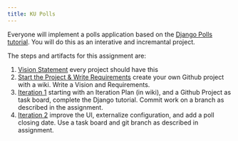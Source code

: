 ```yaml
---
title: KU Polls
---
```


Everyone will implement a polls application 
based on the [Django Polls tutorial][django-tutorial].
You will do this as an interative and incremantal project.

The steps and artifacts for this assignment are:

1. [Vision Statement](vision) every project should have this
2. [Start the Project & Write Requirements](ku-polls-requirements) create your own Github project with a wiki. Write a Vision and Requirements.
3. [Iteration 1](iteration1) starting with an Iteration Plan (in wiki), and a Github Project as task board, complete the Django tutorial. Commit work on a branch as described in the assignment. 
4. [Iteration 2](iteration2) improve the UI, externalize configuration, and add a poll closing date. Use a task board and git branch as described in assignment.


[django-tutorial]: https://docs.djangoproject.com/en/3.1/intro/tutorial01/
